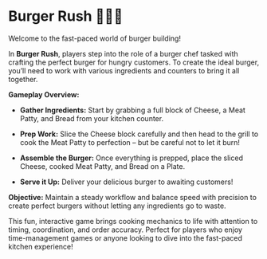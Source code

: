 
# Burger Rush 🧀🥩🍔

Welcome to the fast-paced world of burger building!

In **Burger Rush**, players step into the role of a burger chef tasked with crafting the perfect burger for hungry customers. To create the ideal burger, you’ll need to work with various ingredients and counters to bring it all together.

**Gameplay Overview:**

* **Gather Ingredients:** Start by grabbing a full block of Cheese, a Meat Patty, and Bread from your kitchen counter.

* **Prep Work:** Slice the Cheese block carefully and then head to the grill to cook the Meat Patty to perfection – but be careful not to let it burn!

* **Assemble the Burger:** Once everything is prepped, place the sliced Cheese, cooked Meat Patty, and Bread on a Plate.

* **Serve it Up:** Deliver your delicious burger to awaiting customers!

**Objective:** Maintain a steady workflow and balance speed with precision to create perfect burgers without letting any ingredients go to waste.

This fun, interactive game brings cooking mechanics to life with attention to timing, coordination, and order accuracy. Perfect for players who enjoy time-management games or anyone looking to dive into the fast-paced kitchen experience!


